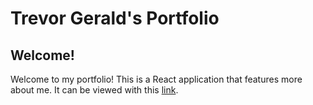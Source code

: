 # Trevor Gerald's Portfolio

## Welcome!
Welcome to my portfolio! This is a React application that features more about me. It can be viewed with this [link](https://trevorgerald.web.app/). 
